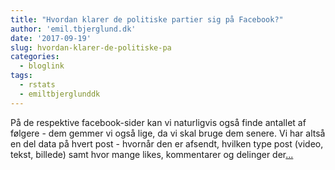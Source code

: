 ```yaml
---
title: "Hvordan klarer de politiske partier sig på Facebook?"
author: 'emil.tbjerglund.dk'
date: '2017-09-19'
slug: hvordan-klarer-de-politiske-pa
categories:
  - bloglink
tags:
  - rstats
  - emiltbjerglunddk
---
```


På de respektive facebook-sider kan vi naturligvis også finde antallet af følgere - dem gemmer vi også lige, da vi skal bruge dem senere. Vi har altså en del data på hvert post - hvornår den er afsendt, hvilken type post (video, tekst, billede) samt hvor mange likes, kommentarer og delinger der[... <i class="fas fa-external-link-alt"></i>](https://emil.tbjerglund.dk/post/hvordan-klarer-de-politiske-partier-sig-paa-facebook/)

